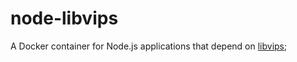 # node-libvips

A Docker container for Node.js applications that depend on [libvips](https://libvips.github.io/libvips/);
